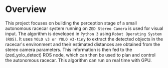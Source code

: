 # Overview
This project focuses on building the perception stage of a small autonomous racecar system running on `ZED Stereo Camera` is used for visual input. The algorithm is developed in `Python 3` using `Robot Operating System (ROS)`. It uses `YOLO v3 or YOLO v3-tiny` to extract the detected objects in the racecar's environment and their estimated distances are obtained from the stereo camera parameters. This information is then fed to the (zed_yolo_detect) ROS node, which can then be used to plan and control the autonomous racecar. This algorithm can run on real time with GPU.
